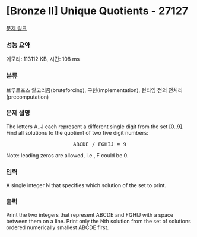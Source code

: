 # [Bronze II] Unique Quotients - 27127 

[문제 링크](https://www.acmicpc.net/problem/27127) 

### 성능 요약

메모리: 113112 KB, 시간: 108 ms

### 분류

브루트포스 알고리즘(bruteforcing), 구현(implementation), 런타임 전의 전처리(precomputation)

### 문제 설명

<p>The letters A..J each represent a different single digit from the set [0..9]. Find all solutions to the quotient of two five digit numbers:</p>

<pre style="text-align: center;">ABCDE / FGHIJ = 9</pre>

<p>Note: leading zeros are allowed, i.e., F could be 0.</p>

### 입력 

 <p>A single integer N that specifies which solution of the set to print.</p>

### 출력 

 <p>Print the two integers that represent ABCDE and FGHIJ with a space between them on a line. Print only the Nth solution from the set of solutions ordered numerically smallest ABCDE first.</p>

